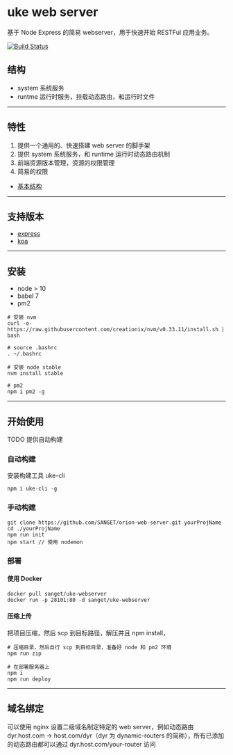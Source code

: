 # uke web server

基于 Node Express 的简易 webserver，用于快速开始 RESTFul 应用业务。

[![Build Status](https://travis-ci.org/SANGET/uke-web-server.svg?branch=master)](https://travis-ci.org/SANGET/uke-web-server)

## 结构

- system 系统服务
- runtme 运行时服务，挂载动态路由，和运行时文件

-----

## 特性

1. 提供一个通用的、快速搭建 web server 的脚手架
2. 提供 system 系统服务，和 runtime 运行时动态路由机制
3. 前端资源版本管理，资源的权限管理
4. 简易的权限

- [基本结构](./docs/structure.md)

-----

## 支持版本

- [express](https://github.com/SANGET/uke-web-server)
- [koa](https://github.com/SANGET/uke-web-server/tree/koa)

-----

## 安装

- node > 10
- babel 7
- pm2

```shell
# 安装 nvm
curl -o- https://raw.githubusercontent.com/creationix/nvm/v0.33.11/install.sh | bash

# source .bashrc
. ~/.bashrc

# 安装 node stable
nvm install stable

# pm2
npm i pm2 -g
```

-----

## 开始使用

TODO 提供自动构建

### 自动构建

安装构建工具 uke-cli

```shell
npm i uke-cli -g
```

### 手动构建

```shell
git clone https://github.com/SANGET/orion-web-server.git yourProjName
cd ./yourProjName
npm run init
npm start // 使用 nodemon
```

### 部署

#### 使用 Docker

```shell
docker pull sanget/uke-webserver
docker run -p 28101:80 -d sanget/uke-webserver
```

#### 压缩上传

把项目压缩，然后 scp 到目标路径，解压并且 npm install，

```shell
# 压缩目录，然后自行 scp 到目标目录，准备好 node 和 pm2 环境
npm run zip

# 在部署服务器上
npm i
npm run deploy
```

-----

## 域名绑定

可以使用 nginx 设置二级域名制定特定的 web server，例如动态路由 dyr.host.com -> host.com/dyr（dyr 为 dynamic-routers 的简称），所有已添加的动态路由都可以通过 dyr.host.com/your-router 访问
